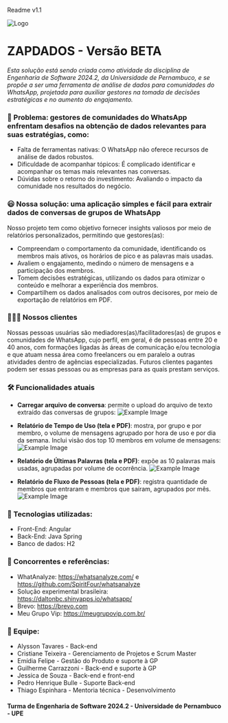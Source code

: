 Readme v1.1

![Logo](https://mcusercontent.com/b168565509c950eee76fc9f1a/images/f3ecd951-4b53-c16a-1b4b-9d9f1a7254f8.png)


# ZAPDADOS - Versão BETA
<i>Esta solução está sendo criada como atividade da disciplina de Engenharia de Software 2024.2, da Universidade de Pernambuco, e se propõe a ser uma ferramenta de análise de dados para comunidades do WhatsApp, projetada para auxiliar gestores na tomada de decisões estratégicas e no aumento do engajamento.</i>

### 🤔 Problema: gestores de comunidades do WhatsApp enfrentam desafios na obtenção de dados relevantes para suas estratégias, como:
- Falta de ferramentas nativas: O WhatsApp não oferece recursos de análise de dados robustos.
- Dificuldade de acompanhar tópicos: É complicado identificar e acompanhar os temas mais relevantes nas conversas.
- Dúvidas sobre o retorno do investimento: Avaliando o impacto da comunidade nos resultados do negócio.

### 😃 Nossa solução: uma aplicação simples e fácil para extrair dados de conversas de grupos de WhatsApp
Nosso projeto tem como objetivo fornecer insights valiosos por meio de relatórios personalizados, permitindo que gestores(as):
- Compreendam o comportamento da comunidade, identificando os membros mais ativos, os horários de pico e as palavras mais usadas.
- Avaliem o engajamento, medindo o número de mensagens e a participação dos membros.
- Tomem decisões estratégicas, utilizando os dados para otimizar o conteúdo e melhorar a experiência dos membros.
- Compartilhem os dados analisados com outros decisores, por meio de exportação de relatórios em PDF.

### 👩🏽‍💻 Nossos clientes
Nossas pessoas usuárias são mediadores(as)/facilitadores(as) de grupos e comunidades de WhatsApp, cujo perfil, em geral, é de pessoas entre 20 e 40 anos, com formações ligadas às áreas de comunicação e/ou tecnologia e que atuam nessa área como freelancers ou em paralelo a outras atividades dentro de agências especializadas. Futuros clientes pagantes podem ser essas pessoas ou as empresas para as quais prestam serviços. 

### 🛠 Funcionalidades atuais
* <b>Carregar arquivo de conversa</b>: permite o upload do arquivo de texto extraído das conversas de grupos:
          ![Example Image](https://mcusercontent.com/b168565509c950eee76fc9f1a/images/3d3ecced-1548-f6d0-0f6f-b57c0af3362a.png)
  
* <b>Relatório de Tempo de Uso (tela e PDF)</b>: mostra, por grupo e por membro, o volume de mensagens agrupado por hora de uso e por dia da semana. Inclui visão dos top 10 membros em volume de mensagens:
          ![Example Image](https://mcusercontent.com/b168565509c950eee76fc9f1a/images/2c79face-263b-c6e5-520c-2fdcfa93d6c2.png)
  
* <b>Relatório de Últimas Palavras  (tela e PDF)</b>: expõe as 10 palavras mais usadas, agrupadas por volume de ocorrência.
          ![Example Image](https://mcusercontent.com/b168565509c950eee76fc9f1a/images/96ca7d68-e4f8-a01f-53a4-48723bb6ff8c.png)
  
* <b>Relatório de Fluxo de Pessoas (tela e PDF)</b>: registra quantidade de membros que entraram e membros que saíram, agrupados por mês.
          ![Example Image](https://mcusercontent.com/b168565509c950eee76fc9f1a/images/09e2229f-9f37-7797-0f89-b04853b3bd67.png)


### 🤖 Tecnologias utilizadas:
- Front-End: Angular
- Back-End: Java Spring
- Banco de dados: H2


### 👀 Concorrentes e referências:
- WhatAnalyze: https://whatsanalyze.com/ e https://github.com/SpiritFour/whatsanalyze
- Solução experimental brasileira: https://daltonbc.shinyapps.io/whatsapp/
- Brevo: https://brevo.com
- Meu Grupo Vip: https://meugrupovip.com.br/


### 👥 Equipe:
- Alysson Tavares - Back-end
- Cristiane Teixeira - Gerenciamento de Projetos e Scrum Master
- Emídia Felipe - Gestão do Produto e suporte à GP
- Guilherme Carrazzoni - Back-end e suporte à GP
- Jessica de Souza - Back-end e front-end
- Pedro Henrique Bulle - Suporte Back-end
- Thiago Espinhara - Mentoria técnica - Desenvolvimento

#### Turma de Engenharia de Software 2024.2 - Universidade de Pernambuco - UPE

